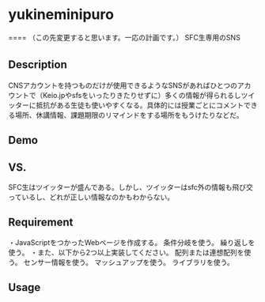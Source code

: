 # yukineminipuro
====
（この先変更すると思います。一応の計画です。）
SFC生専用のSNS

## Description　
CNSアカウントを持つものだけが使用できるようなSNSがあればひとつのアカウントで（Keio.jpやsfsをいったりきたりせずに）多くの情報が得られるしツイッターに抵抗がある生徒も使いやすくなる。具体的には授業ごとにコメントできる場所、休講情報、課題期限のリマインドをする場所をもうけたりなどだ。


## Demo


## VS.
SFC生はツイッターが盛んである。しかし、ツイッターはsfc外の情報も飛び交っているし、どれが正しい情報なのかもわからない。
## Requirement
・JavaScriptをつかったWebページを作成する。
条件分岐を使う。
繰り返しを使う。
・また、以下から2つ以上実装してください。
配列または連想配列を使う。
センサー情報を使う。
マッシュアップを使う。
ライブラリを使う。


## Usage


